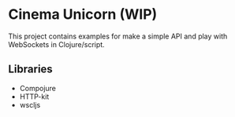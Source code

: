 # Cinema Unicorn (WIP)

This project contains examples for make a simple API and play with WebSockets in Clojure/script.

## Libraries

* Compojure
* HTTP-kit
* wscljs 
